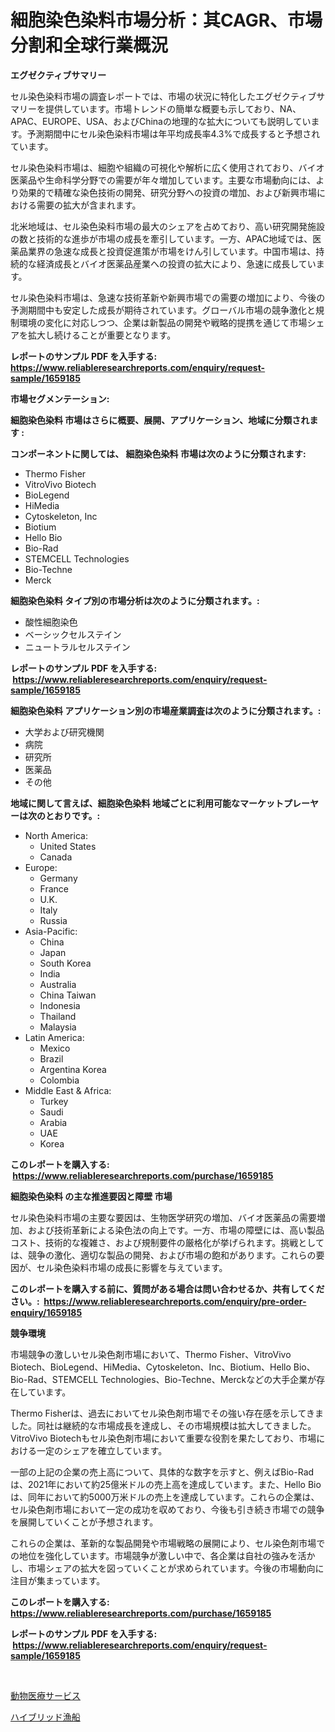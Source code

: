 <p><h1>細胞染色染料市場分析：其CAGR、市場分割和全球行業概況</h1></p><p><strong>エグゼクティブサマリー</strong></p>
<p><p>セル染色染料市場の調査レポートでは、市場の状況に特化したエグゼクティブサマリーを提供しています。市場トレンドの簡単な概要も示しており、NA、APAC、EUROPE、USA、およびChinaの地理的な拡大についても説明しています。予測期間中にセル染色染料市場は年平均成長率4.3%で成長すると予想されています。</p><p>セル染色染料市場は、細胞や組織の可視化や解析に広く使用されており、バイオ医薬品や生命科学分野での需要が年々増加しています。主要な市場動向には、より効果的で精確な染色技術の開発、研究分野への投資の増加、および新興市場における需要の拡大が含まれます。</p><p>北米地域は、セル染色染料市場の最大のシェアを占めており、高い研究開発施設の数と技術的な進歩が市場の成長を牽引しています。一方、APAC地域では、医薬品業界の急速な成長と投資促進策が市場をけん引しています。中国市場は、持続的な経済成長とバイオ医薬品産業への投資の拡大により、急速に成長しています。</p><p>セル染色染料市場は、急速な技術革新や新興市場での需要の増加により、今後の予測期間中も安定した成長が期待されています。グローバル市場の競争激化と規制環境の変化に対応しつつ、企業は新製品の開発や戦略的提携を通じて市場シェアを拡大し続けることが重要となります。</p></p>
<p><strong>レポートのサンプル PDF を入手する: <a href="https://www.reliableresearchreports.com/enquiry/request-sample/1659185">https://www.reliableresearchreports.com/enquiry/request-sample/1659185</a></strong></p>
<p><strong>市場セグメンテーション:</strong></p>
<p><strong> 細胞染色染料 市場はさらに概要、展開、アプリケーション、地域に分類されます :</strong></p>
<p><strong>コンポーネントに関しては、 細胞染色染料 市場は次のように分類されます: &nbsp;</strong></p>
<p><ul><li>Thermo Fisher</li><li>VitroVivo Biotech</li><li>BioLegend</li><li>HiMedia</li><li>Cytoskeleton, Inc</li><li>Biotium</li><li>Hello Bio</li><li>Bio-Rad</li><li>STEMCELL Technologies</li><li>Bio-Techne</li><li>Merck</li></ul></p>
<p><strong> 細胞染色染料 タイプ別の市場分析は次のように分類されます。:</strong></p>
<p><ul><li>酸性細胞染色</li><li>ベーシックセルステイン</li><li>ニュートラルセルステイン</li></ul></p>
<p><strong>レポートのサンプル PDF を入手する: &nbsp;<a href="https://www.reliableresearchreports.com/enquiry/request-sample/1659185">https://www.reliableresearchreports.com/enquiry/request-sample/1659185</a></strong></p>
<p><strong> 細胞染色染料 アプリケーション別の市場産業調査は次のように分類されます。:</strong></p>
<p><ul><li>大学および研究機関</li><li>病院</li><li>研究所</li><li>医薬品</li><li>その他</li></ul></p>
<p><strong>地域に関して言えば、細胞染色染料 地域ごとに利用可能なマーケットプレーヤーは次のとおりです。:</strong></p>
<p><ul>
    <li>
        North America:
        <ul>
            <li>United States</li>
            <li>Canada</li>
        </ul>
    </li>
    <li>
        Europe:
        <ul>
            <li>Germany</li>
            <li>France</li>
            <li>U.K.</li>
            <li>Italy</li>
            <li>Russia</li>
        </ul>
    </li>
    <li>
        Asia-Pacific:
        <ul>
            <li>China</li>
            <li>Japan</li>
            <li>South Korea</li>
            <li>India</li>
            <li>Australia</li>
            <li>China Taiwan</li>
            <li>Indonesia</li>
            <li>Thailand</li>
            <li>Malaysia</li>
        </ul>
    </li>
    <li>
        Latin America:
        <ul>
            <li>Mexico</li>
            <li>Brazil</li>
            <li>Argentina Korea</li>
            <li>Colombia</li>
        </ul>
    </li>
    <li>
        Middle East & Africa:
        <ul>
            <li>Turkey</li>
            <li>Saudi</li>
            <li>Arabia</li>
            <li>UAE</li>
            <li>Korea</li>
        </ul>
    </li>
    </ul></p>
<p><strong>このレポートを購入する: &nbsp;<a href="https://www.reliableresearchreports.com/purchase/1659185">https://www.reliableresearchreports.com/purchase/1659185</a></strong></p>
<p><strong>細胞染色染料 の主な推進要因と障壁 市場</strong></p>
<p><p>セル染色染料市場の主要な要因は、生物医学研究の増加、バイオ医薬品の需要増加、および技術革新による染色法の向上です。一方、市場の障壁には、高い製品コスト、技術的な複雑さ、および規制要件の厳格化が挙げられます。挑戦としては、競争の激化、適切な製品の開発、および市場の飽和があります。これらの要因が、セル染色染料市場の成長に影響を与えています。</p></p>
<p><strong>このレポートを購入する前に、質問がある場合は問い合わせるか、共有してください。:&nbsp; <a href="https://www.reliableresearchreports.com/enquiry/pre-order-enquiry/1659185">https://www.reliableresearchreports.com/enquiry/pre-order-enquiry/1659185</a></strong></p>
<p><strong>競争環境</strong></p>
<p><p>市場競争の激しいセル染色剤市場において、Thermo Fisher、VitroVivo Biotech、BioLegend、HiMedia、Cytoskeleton、Inc、Biotium、Hello Bio、Bio-Rad、STEMCELL Technologies、Bio-Techne、Merckなどの大手企業が存在しています。</p><p>Thermo Fisherは、過去においてセル染色剤市場でその強い存在感を示してきました。同社は継続的な市場成長を達成し、その市場規模は拡大してきました。VitroVivo Biotechもセル染色剤市場において重要な役割を果たしており、市場における一定のシェアを確立しています。</p><p>一部の上記の企業の売上高について、具体的な数字を示すと、例えばBio-Radは、2021年において約25億米ドルの売上高を達成しています。また、Hello Bioは、同年において約5000万米ドルの売上を達成しています。これらの企業は、セル染色剤市場において一定の成功を収めており、今後も引き続き市場での競争を展開していくことが予想されます。</p><p>これらの企業は、革新的な製品開発や市場戦略の展開により、セル染色剤市場での地位を強化しています。市場競争が激しい中で、各企業は自社の強みを活かし、市場シェアの拡大を図っていくことが求められています。今後の市場動向に注目が集まっています。</p></p>
<p><strong>このレポートを購入する: &nbsp; <a href="https://www.reliableresearchreports.com/purchase/1659185">https://www.reliableresearchreports.com/purchase/1659185</a></strong></p>
<p><strong>レポートのサンプル PDF を入手する: &nbsp;<a href="https://www.reliableresearchreports.com/enquiry/request-sample/1659185">https://www.reliableresearchreports.com/enquiry/request-sample/1659185</a></strong><strong></strong></p>
<p>&nbsp;</p>
<p><p><a href="https://github.com/laurenreichert/Market-Research-Report-List-1/blob/main/350238012540.md">動物医療サービス</a></p><p><a href="https://github.com/RodHoppe07/Market-Research-Report-List-1/blob/main/849905312541.md">ハイブリッド漁船</a></p></p>